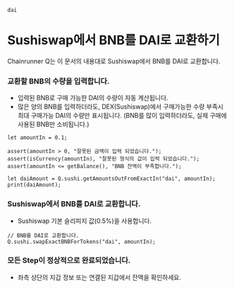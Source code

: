 ```meta-Currency
dai
```

# Sushiswap에서 BNB를 DAI로 교환하기

Chainrunner Q는 이 문서의 내용대로 Sushiswap에서 BNB를 DAI로 교환합니다.

### 교환할 BNB의 수량을 입력합니다.

- 입력된 BNB로 구매 가능한 DAI의 수량이 자동 계산됩니다.
- 많은 양의 BNB를 입력하더라도, DEX(Sushiswap)에서 구매가능한 수량 부족시 최대 구매가능 DAI의 수량만 표시됩니다. (BNB를 많이 입력하더라도, 실제 구매에 사용된 BNB만 소비됩니다.)

```input-Dynamic BNB
let amountIn = 0.1;
```

```input-Verify
assert(amountIn > 0, "잘못된 금액이 입력 되었습니다.");
assert(isCurrency(amountIn), "잘못된 형식의 값이 입력 되었습니다.");
assert(amountIn <= getBalance(), "BNB 잔액이 부족합니다.");
```

```output-Dynamic DAI
let daiAmount = Q.sushi.getAmountsOutFromExactIn("dai", amountIn);
print(daiAmount);
```

### Sushiswap에서 BNB를 DAI로 교환합니다.

- Sushiswap 기본 슬리피지 값(0.5%)을 사용합니다.

```taster
// BNB를 DAI로 교환합니다.
Q.sushi.swapExactBNBForTokens("dai", amountIn);
```

### 모든 Step이 정상적으로 완료되었습니다.

- 좌측 상단의 지갑 정보 또는 연결된 지갑에서 잔액을 확인하세요.
